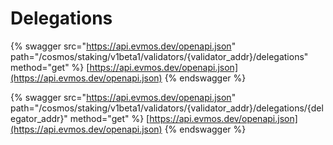 # Delegations

{% swagger src="https://api.evmos.dev/openapi.json" path="/cosmos/staking/v1beta1/validators/{validator_addr}/delegations" method="get" %}
[https://api.evmos.dev/openapi.json](https://api.evmos.dev/openapi.json)
{% endswagger %}

{% swagger src="https://api.evmos.dev/openapi.json" path="/cosmos/staking/v1beta1/validators/{validator_addr}/delegations/{delegator_addr}" method="get" %}
[https://api.evmos.dev/openapi.json](https://api.evmos.dev/openapi.json)
{% endswagger %}
